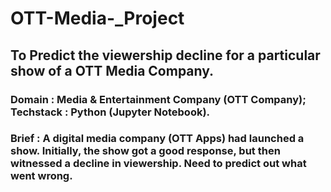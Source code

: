 # OTT-Media-_Project

## To Predict the viewership decline for a particular show of a OTT Media Company.

### Domain : Media & Entertainment Company (OTT Company); Techstack : Python (Jupyter Notebook).

### Brief : A digital media company (OTT Apps) had launched a show. Initially, the show got a good response, but then witnessed a decline in viewership. Need to predict out what went wrong.
